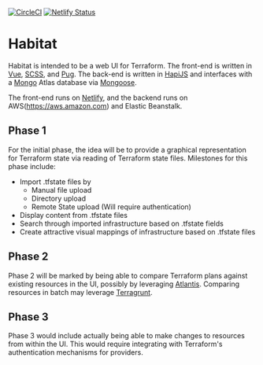 [![CircleCI](https://circleci.com/gh/chris-bosman/habitat/tree/master.svg?style=svg)](https://circleci.com/gh/chris-bosman/habitat/tree/master)
[![Netlify Status](https://api.netlify.com/api/v1/badges/22ef79a2-afa3-4f73-ae12-e9d58cb42890/deploy-status)](https://app.netlify.com/sites/yourhabitat/deploys)

# Habitat

Habitat is intended to be a web UI for Terraform. The front-end is written in [Vue](https://vuejs.org/), [SCSS](https://sass-lang.com/), and [Pug](https://pugjs.org/api/getting-started.html). The back-end is written in [HapiJS](https://hapijs.com/) and interfaces with a [Mongo](https://www.mongodb.com/) Atlas database via [Mongoose](https://mongoosejs.com/).

The front-end runs on [Netlify](https://netlify.com), and the backend runs on AWS(https://aws.amazon.com) and Elastic Beanstalk.

## Phase 1

For the initial phase, the idea will be to provide a graphical representation for Terraform state via reading of Terraform state files. Milestones for this phase include:

* Import .tfstate files by
  * Manual file upload
  * Directory upload
  * Remote State upload (Will require authentication)
* Display content from .tfstate files
* Search through imported infrastructure based on .tfstate fields
* Create attractive visual mappings of infrastructure based on .tfstate files

## Phase 2

Phase 2 will be marked by being able to compare Terraform plans against existing resources in the UI, possibly by leveraging [Atlantis](https://github.com/runatlantis/atlantis). Comparing resources in batch may leverage [Terragrunt](https://github.com/gruntwork-io/terragrunt).

## Phase 3

Phase 3 would include actually being able to make changes to resources from within the UI. This would require integrating with Terraform's authentication mechanisms for providers.